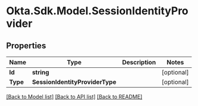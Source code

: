 # Okta.Sdk.Model.SessionIdentityProvider
## Properties

Name | Type | Description | Notes
------------ | ------------- | ------------- | -------------
**Id** | **string** |  | [optional] 
**Type** | **SessionIdentityProviderType** |  | [optional] 

[[Back to Model list]](../README.md#documentation-for-models) [[Back to API list]](../README.md#documentation-for-api-endpoints) [[Back to README]](../README.md)


